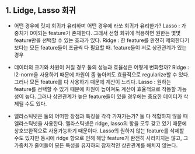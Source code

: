 ## 1. Lidge, Lasso 회귀  
 - 어떤 경우에 릿지 회귀가 유리하며 어떤 경우에 라쏘 회귀가 유리한가?
     Lasso : 가중치가 0이되는 feature가 존재한다. 그래서 선형 회귀에 적용하면 원한는 몇몇 feature만을 선택할 수 있는 효과가 있다.
     Ridge : 한 feature를 완전히 제외한다기 보다는 모든 feature들이 조금씩 다 필요할 때. feature들이 서로 상관관계가 있는 경우

 - 데이터의 크기와 차원이 커질 경우 둘의 성능과 효율성은 어떻게 변화할까?
     Ridge : l2-norm을 사용하기 때문에 차원이 좀 높아져도 효율적으로 regularize할 수 있다. 그러나 모든 feature를 다 사용하기 때문에 계산이 느리다.
     Lasso : 원하는 feature를 선택할 수 있기 때문에 차원이 높아져도 계산이 효율적으로 작동할 가능성이 높다. 그러나 상관관계가 높은 feature들이 있을 경우에는 중요한 데이터가 삭제될 수도 있다.
   
 - 엘라스틱넷은 둘의 어떠한 장점과 특징을 각각 가져가는가?
     둘 다 적합하지 않을 때 엘라스틱넷을 사용한다. 엘라스틱넷은 ridge, lasso의 항을 모두 갖고 있기 때문에 상호보완적으로 사용가능하기 때문이다.
     Lasso의 원하지 않는 feature를 삭제할 수도 있지만 동시에 ridge 항으로 인해 해당 feature가 완전히 사라지지는 않고, 그 가중치가 줄어들어 모든 특성을 유지하되 잠재적인 상관관계를 해치지 않는다.
     
